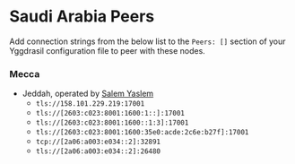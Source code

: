 # Saudi Arabia Peers

Add connection strings from the below list to the `Peers: []` section of your
Yggdrasil configuration file to peer with these nodes.

### Mecca

* Jeddah, operated by [Salem Yaslem](https://sy.sa/)
  * `tls://158.101.229.219:17001`
  * `tls://[2603:c023:8001:1600:1::]:17001`
  * `tls://[2603:c023:8001:1600::1:3]:17001`
  * `tls://[2603:c023:8001:1600:35e0:acde:2c6e:b27f]:17001`
  * `tcp://[2a06:a003:e034::2]:32891`
  * `tls://[2a06:a003:e034::2]:26480`

